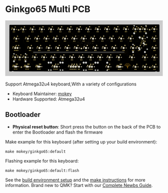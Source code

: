 # Ginkgo65 Multi PCB

![Ginkgo65](https://raw.githubusercontent.com/rhmokey/123.github.io/main/2021/08/15/hello-world/ginkgo65.png)

Support Atmega32u4 keyboard,With a variety of configurations

* Keyboard Maintainer: [mokey](https://github.com/rhmokey)
* Hardware Supported: Atmega32u4

## Bootloader
* **Physical reset button**: Short press the button on the back of the PCB to enter the Bootloader and flash the firmware


Make example for this keyboard (after setting up your build environment):

    make mokey/ginkgo65:default 

Flashing example for this keyboard:

    make mokey/ginkgo65:default:flash

See the [build environment setup](https://docs.qmk.fm/#/getting_started_build_tools) and the [make instructions](https://docs.qmk.fm/#/getting_started_make_guide) for more information. Brand new to QMK? Start with our [Complete Newbs Guide](https://docs.qmk.fm/#/newbs).